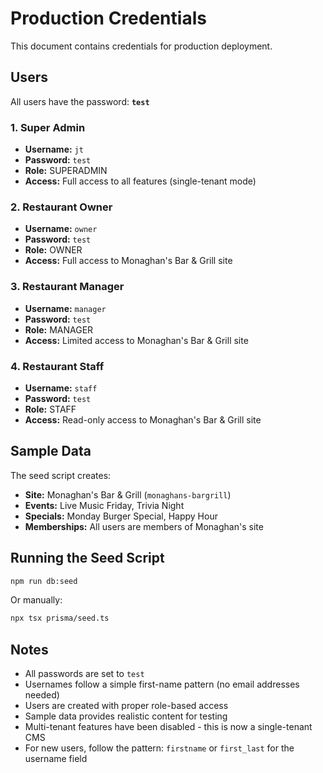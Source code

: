 # Production Credentials

This document contains credentials for production deployment.

## Users

All users have the password: **`test`**

### 1. Super Admin
- **Username:** `jt`
- **Password:** `test`
- **Role:** SUPERADMIN
- **Access:** Full access to all features (single-tenant mode)

### 2. Restaurant Owner
- **Username:** `owner`
- **Password:** `test`
- **Role:** OWNER
- **Access:** Full access to Monaghan's Bar & Grill site

### 3. Restaurant Manager
- **Username:** `manager`
- **Password:** `test`
- **Role:** MANAGER
- **Access:** Limited access to Monaghan's Bar & Grill site

### 4. Restaurant Staff
- **Username:** `staff`
- **Password:** `test`
- **Role:** STAFF
- **Access:** Read-only access to Monaghan's Bar & Grill site

## Sample Data

The seed script creates:

- **Site:** Monaghan's Bar & Grill (`monaghans-bargrill`)
- **Events:** Live Music Friday, Trivia Night
- **Specials:** Monday Burger Special, Happy Hour
- **Memberships:** All users are members of Monaghan's site

## Running the Seed Script

```bash
npm run db:seed
```

Or manually:
```bash
npx tsx prisma/seed.ts
```

## Notes

- All passwords are set to `test`
- Usernames follow a simple first-name pattern (no email addresses needed)
- Users are created with proper role-based access
- Sample data provides realistic content for testing
- Multi-tenant features have been disabled - this is now a single-tenant CMS
- For new users, follow the pattern: `firstname` or `first_last` for the username field
